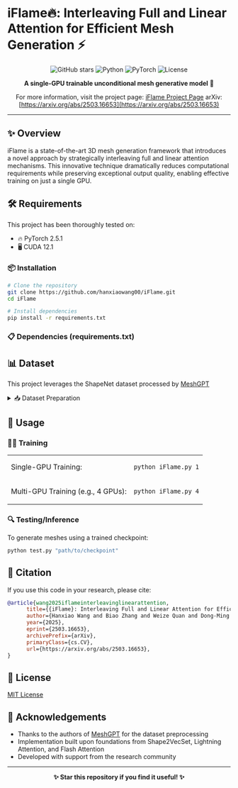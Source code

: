 # iFlame🔥: Interleaving Full and Linear Attention for Efficient Mesh Generation ⚡

<div align="center">

![GitHub stars](https://img.shields.io/github/stars/hanxiaowang00/iFlame?style=social)
![Python](https://img.shields.io/badge/Python-3.8+-blue.svg)
![PyTorch](https://img.shields.io/badge/PyTorch-2.5.1-EE4C2C.svg)
![License](https://img.shields.io/badge/License-MIT-green.svg)



**A single-GPU trainable unconditional mesh generative model** 🚀

For more information, visit the project page: [iFlame Project Page](https://hanxiaowang00.github.io/iFlame/)
arXiv: [https://arxiv.org/abs/2503.16653](https://arxiv.org/abs/2503.16653)
</div>

---

## ✨ Overview

iFlame is a state-of-the-art 3D mesh generation framework that introduces a novel approach by strategically interleaving full and linear attention mechanisms. This innovative technique dramatically reduces computational requirements while preserving exceptional output quality, enabling effective training on just a single GPU.

## 🛠️ Requirements

This project has been thoroughly tested on:
- 🔥 PyTorch 2.5.1
- 🖥️ CUDA 12.1

### 📦 Installation

```bash
# Clone the repository
git clone https://github.com/hanxiaowang00/iFlame.git
cd iFlame

# Install dependencies
pip install -r requirements.txt
```

### 📋 Dependencies (requirements.txt)



## 📊 Dataset

This project leverages the ShapeNet dataset processed by [MeshGPT](https://github.com/audi/MeshGPT) 

<details>
<summary>📥 Dataset Preparation</summary>

1. Download the processed dataset from the MeshGPT repository
2. Place the dataset in the same directory level as the iFlame project
3. The model expects the data to be in the format processed by MeshGPT

</details>

## 🚀 Usage

### 🏋️‍♂️ Training

<table>
<tr>
<td>Single-GPU Training:</td>
<td>

```bash
python iFlame.py 1
```

</td>
</tr>
<tr>
<td>Multi-GPU Training (e.g., 4 GPUs):</td>
<td>

```bash
python iFlame.py 4
```

</td>
</tr>
</table>

### 🔍 Testing/Inference

To generate meshes using a trained checkpoint:

```bash
python test.py "path/to/checkpoint"
```


## 📝 Citation

If you use this code in your research, please cite:
```bibtex
@article{wang2025iflameinterleavinglinearattention,
      title={{iFlame}: Interleaving Full and Linear Attention for Efficient Mesh Generation}, 
      author={Hanxiao Wang and Biao Zhang and Weize Quan and Dong-Ming Yan and Peter Wonka},
      year={2025},
      eprint={2503.16653},
      archivePrefix={arXiv},
      primaryClass={cs.CV},
      url={https://arxiv.org/abs/2503.16653}, 
}
```

## 📜 License

[MIT License](LICENSE)

## 🙏 Acknowledgements

- Thanks to the authors of [MeshGPT](https://github.com/audi/MeshGPT) for the dataset preprocessing
- Implementation built upon foundations from Shape2VecSet, Lightning Attention, and Flash Attention
- Developed with support from the research community

---

<div align="center">
  <b>✨ Star this repository if you find it useful! ✨</b>
</div>
